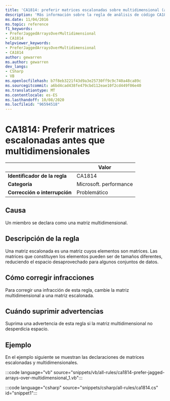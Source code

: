 ```yaml
---
title: 'CA1814: preferir matrices escalonadas sobre multidimensional (análisis de código)'
description: 'Más información sobre la regla de análisis de código CA1814: preferir matrices escalonadas en multidimensionales'
ms.date: 11/04/2016
ms.topic: reference
f1_keywords:
- PreferJaggedArraysOverMultidimensional
- CA1814
helpviewer_keywords:
- PreferJaggedArraysOverMultidimensional
- CA1814
author: gewarren
ms.author: gewarren
dev_langs:
- CSharp
- VB
ms.openlocfilehash: b7f8eb3221f43d9a3e25730ff9c9c740a48ca89c
ms.sourcegitcommit: a6bd4cad438fe479cbd112eae10f2cd449f06e40
ms.translationtype: MT
ms.contentlocale: es-ES
ms.lasthandoff: 10/08/2020
ms.locfileid: "96594518"
---
```

# <a name="ca1814-prefer-jagged-arrays-over-multidimensional"></a>CA1814: Preferir matrices escalonadas antes que multidimensionales

| | Valor |
|-|-|
| **Identificador de la regla** |CA1814|
| **Categoría** |Microsoft. performance|
| **Corrección o interrupción** |Problemático|

## <a name="cause"></a>Causa

Un miembro se declara como una matriz multidimensional.

## <a name="rule-description"></a>Descripción de la regla

Una matriz escalonada es una matriz cuyos elementos son matrices. Las matrices que constituyen los elementos pueden ser de tamaños diferentes, reduciendo el espacio desaprovechado para algunos conjuntos de datos.

## <a name="how-to-fix-violations"></a>Cómo corregir infracciones

Para corregir una infracción de esta regla, cambie la matriz multidimensional a una matriz escalonada.

## <a name="when-to-suppress-warnings"></a>Cuándo suprimir advertencias

Suprima una advertencia de esta regla si la matriz multidimensional no desperdicia espacio.

## <a name="example"></a>Ejemplo

En el ejemplo siguiente se muestran las declaraciones de matrices escalonadas y multidimensionales.

:::code language="vb" source="snippets/vb/all-rules/ca1814-prefer-jagged-arrays-over-multidimensional_1.vb":::

:::code language="csharp" source="snippets/csharp/all-rules/ca1814.cs" id="snippet1":::
